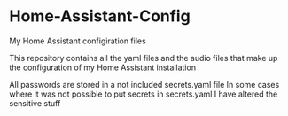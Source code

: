 # Home-Assistant-Config
My Home Assistant configiration files

This repository contains all the yaml files and the audio files that make up the configuration of my Home Assistant installation

All passwords are stored in a not included secrets.yaml file
In some cases where it was not possible to put secrets in secrets.yaml I have altered the sensitive stuff
